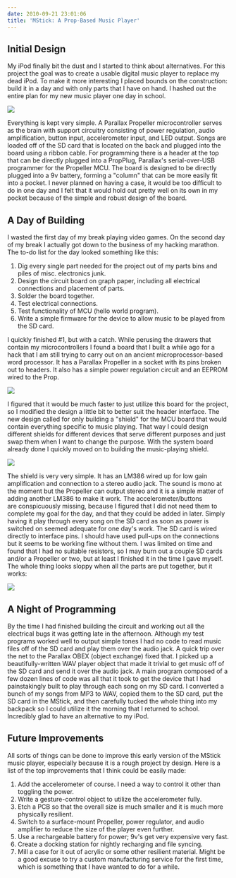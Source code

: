 ```yaml
---
date: 2010-09-21 23:01:06
title: 'MStick: A Prop-Based Music Player'
---
```


Initial Design
--------------

My iPod finally bit the dust and I started to think about alternatives. For this project the goal was to create a usable digital music player to replace my dead iPod. To make it more interesting I placed bounds on the construction: build it in a day and with only parts that I have on hand. I hashed out the entire plan for my new music player one day in school.


[![](http://www.hackniac.com/blog/wp-content/uploads/2010/09/project_mstick_plans.jpg)](http://www.hackniac.com/blog/wp-content/uploads/2010/09/project_mstick_plans.jpg)

Everything is kept very simple. A Parallax Propeller microcontroller serves as the brain with support circuitry consisting of power regulation, audio amplification, button input, accelerometer input, and LED output. Songs are loaded off of the SD card that is located on the back and plugged into the board using a ribbon cable. For programming there is a header at the top that can be directly plugged into a PropPlug, Parallax's serial-over-USB programmer for the Propeller MCU. The board is designed to be directly plugged into a 9v battery, forming a "column" that can be more easily fit into a pocket. I never planned on having a case, it would be too difficult to do in one day and I felt that it would hold out pretty well on its own in my pocket because of the simple and robust design of the board.


A Day of Building
-----------------

I wasted the first day of my break playing video games. On the second day of my break I actually got down to the business of my hacking marathon. The to-do list for the day looked something like this:
	
1. Dig every single part needed for the project out of my parts bins and piles of misc. electronics junk.
2. Design the circuit board on graph paper, including all electrical connections and placement of parts.
3. Solder the board together.
4. Test electrical connections.
5. Test functionality of MCU (hello world program).
6. Write a simple firmware for the device to allow music to be played from the SD card.

I quickly finished #1, but with a catch. While perusing the drawers that contain my microcontrollers I found a board that I built a while ago for a hack that I am still trying to carry out on an ancient microprocessor-based word processor. It has a Parallax Propeller in a socket with its pins broken out to headers. It also has a simple power regulation circuit and an EEPROM wired to the Prop.

[![](http://www.hackniac.com/blog/wp-content/uploads/2010/09/project_mstick_base_module.jpg)](http://www.hackniac.com/blog/wp-content/uploads/2010/09/project_mstick_base_module.jpg)

I figured that it would be much faster to just utilize this board for the project, so I modified the design a little bit to better suit the header interface. The new design called for only building a "shield" for the MCU board that would contain everything specific to music playing. That way I could design different shields for different devices that serve different purposes and just swap them when I want to change the purpose. With the system board already done I quickly moved on to building the music-playing shield.

[![](http://www.hackniac.com/blog/wp-content/uploads/2010/09/project_mstick_shield.jpg)](http://www.hackniac.com/blog/wp-content/uploads/2010/09/project_mstick_shield.jpg)

The shield is very very simple. It has an LM386 wired up for low gain amplification and connection to a stereo audio jack. The sound is mono at the moment but the Propeller can output stereo and it is a simple matter of adding another LM386 to make it work. The accelerometer/buttons are conspicuously missing, because I figured that I did not need them to complete my goal for the day, and that they could be added in later. Simply having it play through every song on the SD card as soon as power is switched on seemed adequate for one day's work. The SD card is wired directly to interface pins. I should have used pull-ups on the connections but it seems to be working fine without them. I was limited on time and found that I had no suitable resistors, so I may burn out a couple SD cards and/or a Propeller or two, but at least I finished it in the time I gave myself. The whole thing looks sloppy when all the parts are put together, but it works:

[![](http://www.hackniac.com/blog/wp-content/uploads/2010/09/project_mstick_full_assembled.jpg)](http://www.hackniac.com/blog/wp-content/uploads/2010/09/project_mstick_full_assembled.jpg)

A Night of Programming
----------------------

By the time I had finished building the circuit and working out all the electrical bugs it was getting late in the afternoon. Although my test programs worked well to output simple tones I had no code to read music files off of the SD card and play them over the audio jack. A quick trip over the net to the Parallax OBEX (object exchange) fixed that. I picked up a beautifully-written WAV player object that made it trivial to get music off of the SD card and send it over the audio jack. A main program composed of a few dozen lines of code was all that it took to get the device that I had painstakingly built to play through each song on my SD card. I converted a bunch of my songs from MP3 to WAV, copied them to the SD card, put the SD card in the MStick, and then carefully tucked the whole thing into my backpack so I could utilize it the morning that I returned to school. Incredibly glad to have an alternative to my iPod.


Future Improvements
-------------------

All sorts of things can be done to improve this early version of the MStick music player, especially because it is a rough project by design. Here is a list of the top improvements that I think could be easily made:

1. Add the accelerometer of course. I need a way to control it other than toggling the power.
2. Write a gesture-control object to utilize the accelerometer fully.
3. Etch a PCB so that the overall size is much smaller and it is much more physically resilient.
4. Switch to a surface-mount Propeller, power regulator, and audio amplifier to reduce the size of the player even further.
5. Use a rechargeable battery for power; 9v's get very expensive very fast.
6. Create a docking station for nightly recharging and file syncing.
7. Mill a case for it out of acrylic or some other resilient material. Might be a good excuse to try a custom manufacturing service for the first time, which is something that I have wanted to do for a while.
